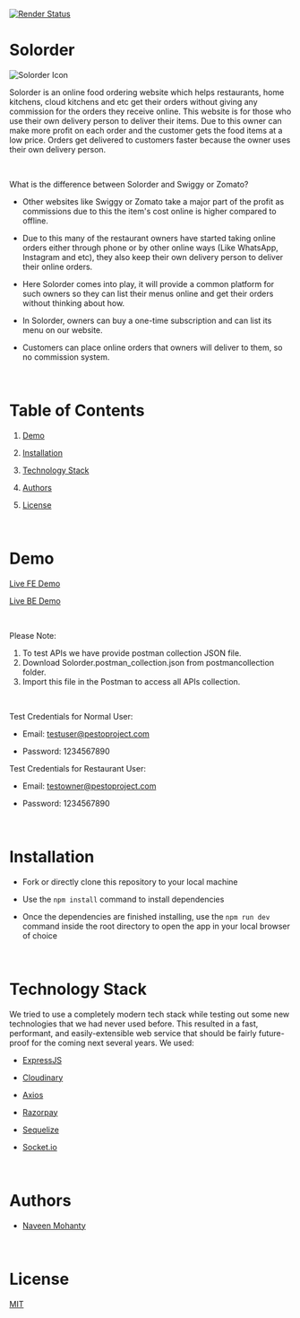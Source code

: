 [![Render Status](https://api.seed.run/jayair/serverless-project/stages/production/build_badge)](https://solorder-be.onrender.com/test)

  

# Solorder

  

![Solorder Icon]([https://res.cloudinary.com/dxqrlh22r/image/upload/v1673081798/solorder_rmaybx.ico](https://res.cloudinary.com/dxqrlh22r/image/upload/v1673081798/solorder_rmaybx.ico))

  

Solorder is an online food ordering website which helps restaurants, home kitchens, cloud kitchens and etc get their orders without giving any commission for the orders they receive online. This website is for those who use their own delivery person to deliver their items. Due to this owner can make more profit on each order and the customer gets the food items at a low price. Orders get delivered to customers faster because the owner uses their own delivery person.

<br/>

What is the difference between Solorder and Swiggy or Zomato?

-   Other websites like Swiggy or Zomato take a major part of the profit as commissions due to this the item's cost online is higher compared to offline.
    
-   Due to this many of the restaurant owners have started taking online orders either through phone or by other online ways (Like WhatsApp, Instagram and etc), they also keep their own delivery person to deliver their online orders.
    
-   Here Solorder comes into play, it will provide a common platform for such owners so they can list their menus online and get their orders without thinking about how.
    
-   In Solorder, owners can buy a one-time subscription and can list its menu on our website.
    
-   Customers can place online orders that owners will deliver to them, so no commission system.

  

<br/>

  

# Table of Contents

  

1. [Demo](#demo)

2. [Installation](#installation)

3. [Technology Stack](#technology-stack)

4. [Authors](#authors)

5. [License](#license)

  

<br/>

  

# Demo

  

[Live FE Demo](https://solorder.netlify.app/)

[Live BE Demo](https://solorder-be.onrender.com/test)

 
<br/>

Please Note:

  

1. To test APIs we have provide postman collection JSON file.
2. Download Solorder.postman_collection.json from postmancollection folder.
3. Import this file in the Postman to access all APIs collection.

<br/>

Test Credentials for Normal User:

- Email: testuser@pestoproject.com

- Password: 1234567890

Test Credentials for Restaurant User:

- Email: testowner@pestoproject.com

- Password: 1234567890

 
<br/>

  

# Installation

  

- Fork or directly clone this repository to your local machine

- Use the `npm install` command to install dependencies

- Once the dependencies are finished installing, use the `npm run dev` command inside the root directory to open the app in your local browser of choice

  

<br/>

  

# Technology Stack

  

We tried to use a completely modern tech stack while testing out some new technologies that we had never used before. This resulted in a fast, performant, and easily-extensible web service that should be fairly future-proof for the coming next several years. We used:

  

- [ExpressJS](https://expressjs.com/)

- [Cloudinary](https://cloudinary.com/)

- [Axios](https://axios-http.com/docs/intro)

- [Razorpay](https://www.npmjs.com/package/razorpay)

- [Sequelize](https://sequelize.org/)

- [Socket.io](https://socket.io/)

  

<br/>

  

# Authors

  

- [Naveen Mohanty](https://github.com/NaveenMohanty)

<br/>

  

# License

  

[MIT](https://opensource.org/licenses/MIT)